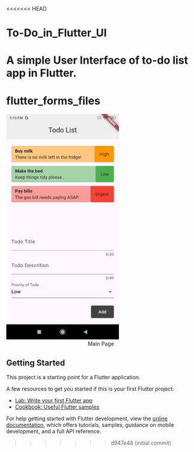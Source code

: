 <<<<<<< HEAD
# To-Do_in_Flutter_UI
A simple User Interface of to-do list app in Flutter.
=======
# flutter_forms_files

<img src="to-do_list/main_page.jpg" alt="Main Page" width="300">
<center>Main Page</center>

## Getting Started

This project is a starting point for a Flutter application.

A few resources to get you started if this is your first Flutter project:

- [Lab: Write your first Flutter app](https://docs.flutter.dev/get-started/codelab)
- [Cookbook: Useful Flutter samples](https://docs.flutter.dev/cookbook)

For help getting started with Flutter development, view the
[online documentation](https://docs.flutter.dev/), which offers tutorials,
samples, guidance on mobile development, and a full API reference.
>>>>>>> d947e48 (initial commit)
